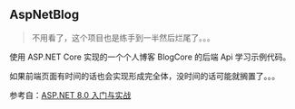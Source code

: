 ## AspNetBlog

> 不用看了，这个项目也是练手到一半然后烂尾了。。。

使用 ASP.NET Core 实现的一个个人博客 BlogCore 的后端 Api 学习示例代码。

如果前端页面有时间的话也会实现形成完全体，没时间的话可能就搁置了。。。

参考自：[ASP.NET 8.0 入门与实战](https://www.bilibili.com/video/BV13g4y1Z7in)
